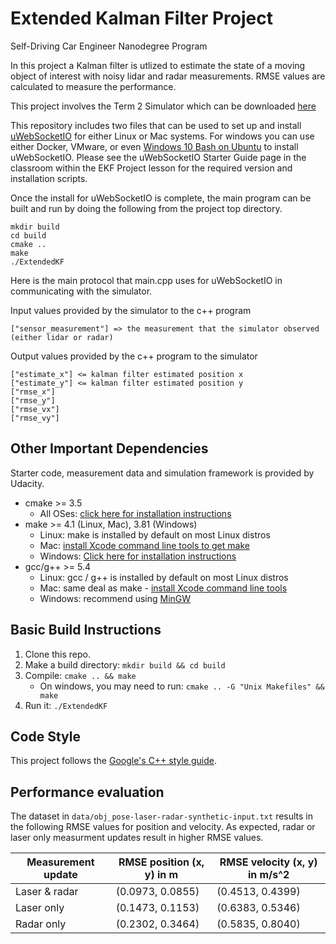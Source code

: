 # Extended Kalman Filter Project

Self-Driving Car Engineer Nanodegree Program

In this project a Kalman filter is utlized to estimate the state of a moving object of interest with noisy lidar and radar measurements. RMSE values are calculated to measure the performance. 

This project involves the Term 2 Simulator which can be downloaded [here](https://github.com/udacity/self-driving-car-sim/releases)

This repository includes two files that can be used to set up and install [uWebSocketIO](https://github.com/uWebSockets/uWebSockets) for either Linux or Mac systems. For windows you can use either Docker, VMware, or even [Windows 10 Bash on Ubuntu](https://www.howtogeek.com/249966/how-to-install-and-use-the-linux-bash-shell-on-windows-10/) to install uWebSocketIO. Please see the uWebSocketIO Starter Guide page in the classroom within the EKF Project lesson for the required version and installation scripts.

Once the install for uWebSocketIO is complete, the main program can be built and run by doing the following from the project top directory.

    mkdir build
    cd build
    cmake ..
    make
    ./ExtendedKF

Here is the main protocol that main.cpp uses for uWebSocketIO in communicating with the simulator.

Input values provided by the simulator to the c++ program

    ["sensor_measurement"] => the measurement that the simulator observed (either lidar or radar)

Output values provided by the c++ program to the simulator

    ["estimate_x"] <= kalman filter estimated position x
    ["estimate_y"] <= kalman filter estimated position y
    ["rmse_x"]
    ["rmse_y"]
    ["rmse_vx"]
    ["rmse_vy"]

## Other Important Dependencies

Starter code, measurement data and simulation framework is provided by Udacity.

* cmake >= 3.5
  * All OSes: [click here for installation instructions](https://cmake.org/install/)
* make >= 4.1 (Linux, Mac), 3.81 (Windows)
  * Linux: make is installed by default on most Linux distros
  * Mac: [install Xcode command line tools to get make](https://developer.apple.com/xcode/features/)
  * Windows: [Click here for installation instructions](http://gnuwin32.sourceforge.net/packages/make.htm)
* gcc/g++ >= 5.4
  * Linux: gcc / g++ is installed by default on most Linux distros
  * Mac: same deal as make - [install Xcode command line tools](https://developer.apple.com/xcode/features/)
  * Windows: recommend using [MinGW](http://www.mingw.org/)

## Basic Build Instructions

1. Clone this repo.
2. Make a build directory: `mkdir build && cd build`
3. Compile: `cmake .. && make` 
   * On windows, you may need to run: `cmake .. -G "Unix Makefiles" && make`
4. Run it: `./ExtendedKF `

## Code Style

This project follows the [Google's C++ style guide](https://google.github.io/styleguide/cppguide.html).

## Performance evaluation

The dataset in `data/obj_pose-laser-radar-synthetic-input.txt` results in the following RMSE values for position and velocity.  As expected, radar or laser only measurment updates result in higher RMSE values.

| Measurement update | RMSE position (x, y) in m | RMSE velocity (x, y) in m/s^2 |
| ------------------ | ------------------------- | ----------------------------- |
| Laser & radar      | (0.0973, 0.0855)          | (0.4513, 0.4399)              |
| Laser only         | (0.1473, 0.1153)          | (0.6383, 0.5346)              |
| Radar only         | (0.2302, 0.3464)          | (0.5835, 0.8040)              |